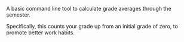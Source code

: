 A basic command line tool to calculate grade averages through the semester.

Specifically, this counts your grade up from an initial grade of zero, to promote better work habits.
